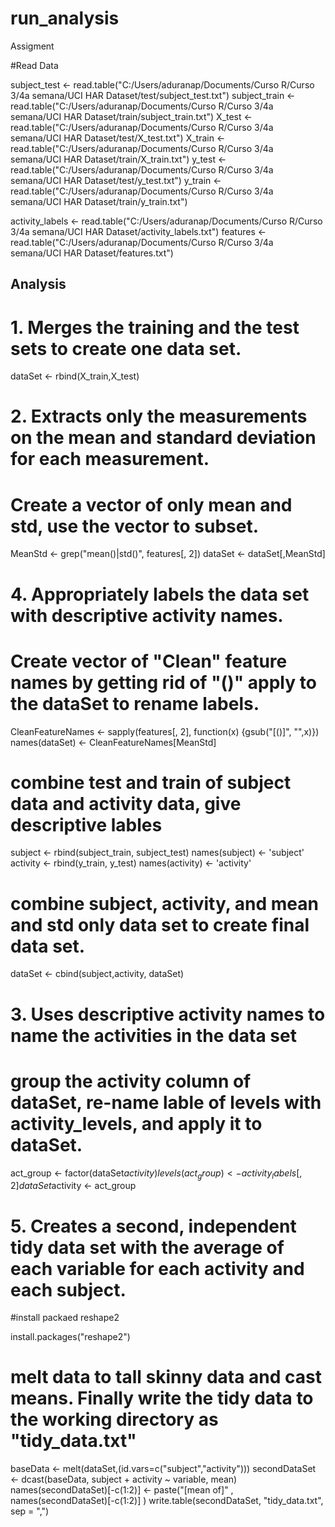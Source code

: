 # run_analysis
Assigment

#Read Data

subject_test <- read.table("C:/Users/aduranap/Documents/Curso R/Curso 3/4a semana/UCI HAR Dataset/test/subject_test.txt")
subject_train <- read.table("C:/Users/aduranap/Documents/Curso R/Curso 3/4a semana/UCI HAR Dataset/train/subject_train.txt")
X_test <- read.table("C:/Users/aduranap/Documents/Curso R/Curso 3/4a semana/UCI HAR Dataset/test/X_test.txt")
X_train <- read.table("C:/Users/aduranap/Documents/Curso R/Curso 3/4a semana/UCI HAR Dataset/train/X_train.txt")
y_test <- read.table("C:/Users/aduranap/Documents/Curso R/Curso 3/4a semana/UCI HAR Dataset/test/y_test.txt")
y_train <- read.table("C:/Users/aduranap/Documents/Curso R/Curso 3/4a semana/UCI HAR Dataset/train/y_train.txt")

activity_labels <- read.table("C:/Users/aduranap/Documents/Curso R/Curso 3/4a semana/UCI HAR Dataset/activity_labels.txt")
features <- read.table("C:/Users/aduranap/Documents/Curso R/Curso 3/4a semana/UCI HAR Dataset/features.txt")

## Analysis
# 1. Merges the training and the test sets to create one data set.
dataSet <- rbind(X_train,X_test)

# 2. Extracts only the measurements on the mean and standard deviation for each measurement. 
# Create a vector of only mean and std, use the vector to subset.
MeanStd <- grep("mean()|std()", features[, 2]) 
dataSet <- dataSet[,MeanStd]

# 4. Appropriately labels the data set with descriptive activity names.
# Create vector of "Clean" feature names by getting rid of "()" apply to the dataSet to rename labels.
CleanFeatureNames <- sapply(features[, 2], function(x) {gsub("[()]", "",x)})
names(dataSet) <- CleanFeatureNames[MeanStd]

# combine test and train of subject data and activity data, give descriptive lables
subject <- rbind(subject_train, subject_test)
names(subject) <- 'subject'
activity <- rbind(y_train, y_test)
names(activity) <- 'activity'

# combine subject, activity, and mean and std only data set to create final data set.
dataSet <- cbind(subject,activity, dataSet)

# 3. Uses descriptive activity names to name the activities in the data set
# group the activity column of dataSet, re-name lable of levels with activity_levels, and apply it to dataSet.
act_group <- factor(dataSet$activity)
levels(act_group) <- activity_labels[,2]
dataSet$activity <- act_group

# 5. Creates a second, independent tidy data set with the average of each variable for each activity and each subject. 

#install packaed reshape2 

install.packages("reshape2")

# melt data to tall skinny data and cast means. Finally write the tidy data to the working directory as "tidy_data.txt"
baseData <- melt(dataSet,(id.vars=c("subject","activity")))
secondDataSet <- dcast(baseData, subject + activity ~ variable, mean)
names(secondDataSet)[-c(1:2)] <- paste("[mean of]" , names(secondDataSet)[-c(1:2)] )
write.table(secondDataSet, "tidy_data.txt", sep = ",")
